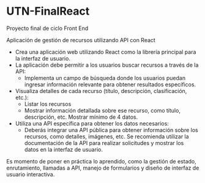 # UTN-FinalReact
Proyecto final de ciclo Front End

Aplicación de gestión de recursos utilizando API con React
- Crea una aplicación web utilizando React como la librería principal para la interfaz de usuario.
- La aplicación debe permitir a los usuarios buscar recursos a través de la API:
  - Implementa un campo de búsqueda donde los usuarios puedan ingresar información relevante para obtener resultados específicos.
- Visualiza detalles de cada recurso (título, descripción, clasificación, etc.):
  - Listar los recursos
  - Mostrar información detallada sobre ese recurso, como título, descripción, etc. Mostrar mínimo de 4 datos.
- Utiliza una API específica para obtener los datos necesarios:
  - Deberás integrar una API pública para obtener información sobre los recursos, como detalles, imágenes, etc. Se recomienda utilizar la documentación de la API para realizar solicitudes y mostrar los datos en la interfaz de usuario.

Es momento de poner en práctica lo aprendido, como la gestión de estado, enrutamiento, llamadas a API, manejo de formularios y diseño de interfaz de usuario interactiva.
